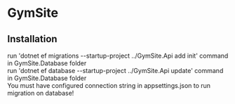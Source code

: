 # GymSite
 
## Installation
run 'dotnet ef migrations --startup-project ../GymSite.Api add init' command in GymSite.Database folder <br>
run 'dotnet ef database --startup-project ../GymSite.Api update' command in GymSite.Database folder <br>
You must have configured connection string in appsettings.json to run migration on database!
